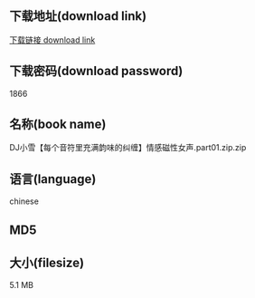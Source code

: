 ## 下载地址(download link)
[下载链接 download link](https://tutu365.netlify.app/?s=DJ%E5%B0%8F%E9%9B%AA%E3%80%90%E6%AF%8F%E4%B8%AA%E9%9F%B3%E7%AC%A6%E9%87%8C%E5%85%85%E6%BB%A1%E9%9F%B5%E5%91%B3%E7%9A%84%E7%BA%A0%E7%BC%A0%E3%80%91%E6%83%85%E6%84%9F%E7%A3%81%E6%80%A7%E5%A5%B3%E5%A3%B0.part01.zip)

## 下载密码(download password)
1866

## 名称(book name)
DJ小雪【每个音符里充满韵味的纠缠】情感磁性女声.part01.zip.zip

## 语言(language)
chinese

## MD5


## 大小(filesize)
5.1 MB
